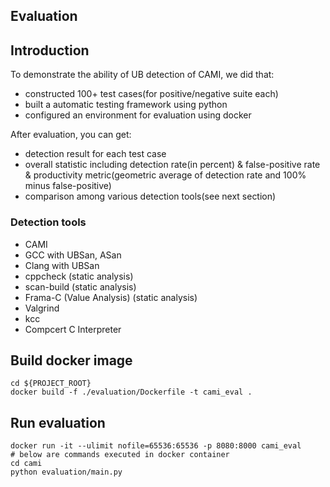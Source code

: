Evaluation
-------------

## Introduction
To demonstrate the ability of UB detection of CAMI, we did that:
+ constructed 100+ test cases(for positive/negative suite each)
+ built a automatic testing framework using python
+ configured an environment for evaluation using docker

After evaluation, you can get:
+ detection result for each test case
+ overall statistic including detection rate(in percent) & false-positive rate & productivity metric(geometric average of detection rate and 100% minus false-positive)
+ comparison among various detection tools(see next section)

### Detection tools
+ CAMI
+ GCC with UBSan, ASan
+ Clang with UBSan
+ cppcheck (static analysis)
+ scan-build (static analysis)
+ Frama-C (Value Analysis) (static analysis)
+ Valgrind
+ kcc
+ Compcert C Interpreter

## Build docker image
```shell
cd ${PROJECT_ROOT}
docker build -f ./evaluation/Dockerfile -t cami_eval .
```

## Run evaluation
```shell
docker run -it --ulimit nofile=65536:65536 -p 8080:8000 cami_eval
# below are commands executed in docker container
cd cami
python evaluation/main.py
```
